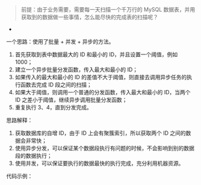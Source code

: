 > 前提：由于业务需要，需要每一天扫描一个千万行的 MySQL 数据表，并用获取到的数据做一些事情，怎么能尽快的完成表的扫描呢？

-
一个思路：使用了批量 + 并发 + 异步的方法。
>
1. 首先获取到表中数据最大的 ID 和最小的 ID，并且设置一个阈值，例如 1000；
2. 建立一个异步批量分发函数，传入最大和最小的 ID；
3. 如果传入的最大和最小的 ID 的差值不大于阈值，则直接去调用异步任务的执行函数去完成 ID 段之间的扫描；
4. 如果大于阈值，则调用一个普通的分发函数，传入最大和最小的 ID，当两个 ID 之差小于阈值，继续异步调用批量分发函数；
5. 重复执行 3、4，直到分发完成。

思路解释：
>
1. 获取数据库的自增 ID，由于 ID 上会有聚簇索引，所以获取两个 ID 之间的数据会非常快；
2. 使用异步分发，可以保证某个数据段执行有问题的时候，不会影响到别的数据段的数据执行；
3. 使用并发，可以保证要执行的数据最快的执行完成，充分利用机器资源。

代码示例：

